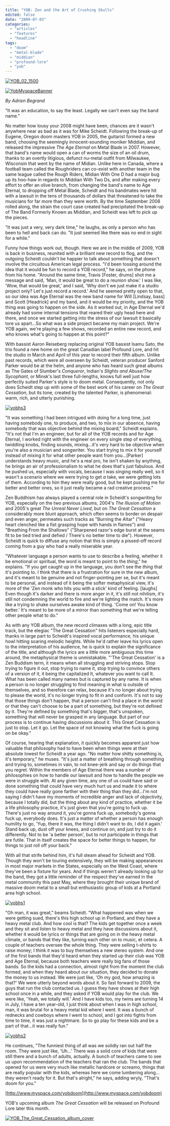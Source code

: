 ```yaml
---
title: "YOB: Zen and the Art of Crushing Skulls"
edited: false
date: "2009-07-03"
categories:
  - "articles"
  - "features"
  - "headline"
tags:
  - "doom"
  - "metal-blade"
  - "middian"
  - "profound-lore"
  - "yob"
---
```


[![YOB_02_1500](http://www.hellbound.ca/wp-content/uploads/2009/07/YOB_02_1500-300x202.jpg "YOB_02_1500")](http://www.hellbound.ca/wp-content/uploads/2009/07/YOB_02_1500.jpg)

[![YobMyspaceBanner](http://www.hellbound.ca/wp-content/uploads/2009/07/YobMyspaceBanner1-300x124.jpg "YobMyspaceBanner")](http://www.hellbound.ca/wp-content/uploads/2009/07/YobMyspaceBanner1.jpg)

_By Adrien Begrand_

"It was an education, to say the least. Legally we can't even say the band name."

No matter how lousy your 2008 might have been, chances are it wasn't anywhere near as bad as it was for Mike Scheidt. Following the break-up of Eugene, Oregon doom masters YOB in 2005, the guitarist formed a new band, choosing the seemingly innocent-sounding moniker Middian, and released the impressive _The Age Eternal_ on Metal Blade in 2007. However, that band's name would open a can of worms the size of an oil drum, thanks to an overtly litigious, defunct nu-metal outfit from Milwaukee, Wisconsin that went by the name of Midian. Unlike here in Canada, where a football team called the Roughriders can co-exist with another team in the same league called the Rough Riders, Midian With One D had a major bug up its hoo-haw in regards to Middian With Two Ds, and after making every effort to offer an olive branch, from changing the band's name to Age Eternal, to dropping off Metal Blade, Scheidt and his bandmates were hit with a lawsuit in the tens of thousands of dollars that threatened to take the musicians for far more than they were worth. By the time September 2008 rolled along, the strain the court case created had precipitated the break-up of The Band Formerly Known as Middian, and Scheidt was left to pick up the pieces.

"It was just a very, very dark time," he laughs, as only a person who has been to hell and back can do. "It just seemed like there was no end in sight for a while."

Funny how things work out, though. Here we are in the middle of 2009, YOB is back in business, reunited with a brilliant new record to flog, and the outgoing Scheidt couldn't be happier to talk about something that doesn't involve the circuitous American legal process. "I'd been tossing around the idea that it would be fun to record a YOB record," he says, on the phone from his home. "Around the same time, Travis \[Foster, drums\] shot me a message and said, 'Man, it would be great to do a reunion show.' I was like, 'Wow, that would be great,' and I said, 'Why don't we just make it a studio project only? Let's just record a record.' And he seemed pretty open to that, so our idea was Age Eternal was the new band name for Will \[Lindsay, bass\] and Scott \[Headrick\] and my band, and it would be my priority, and the YOB thing was going to happen on the side. As it worked out, in Age Eternal we'd already had some internal tensions that reared their ugly head here and there, and once we started getting into the stress of our lawsuit it basically tore us apart…So what was a side project became my main project. We're YOB again, we're playing a few shows, recorded an entire new record, and who knows what's going to happen at this point?"

With bassist Aaron Reiseberg replacing original YOB bassist Isamu Sato, the trio found a new home on the great Canadian label Profound Lore, and hit the studio in March and April of this year to record their fifth album. Unlike past records, which were all overseen by Scheidt, veteran producer Sanford Parker would be at the helm, and anyone who has heard such great albums as The Gates of Slumber's _Conqueror_, Indian's _Slights and Abuse/The Sycophant_, or Minsk's last three full-lengths, knows full well just how perfectly suited Parker's style is to doom metal. Consequently, not only does Scheidt step up with some of the best work of his career on _The Great Cessation_, but its tone, created by the talented Parker, is phenomenal: warm, rich, and utterly punishing.

[![yobhs3](http://www.hellbound.ca/wp-content/uploads/2009/07/yobhs3-199x300.jpg "yobhs3")](http://www.hellbound.ca/wp-content/uploads/2009/07/yobhs3.jpg)

"It was something I had been intrigued with doing for a long time, just having somebody one, to produce, and two, to mix in our absence, having somebody that was objective behind the mixing board," Scheidt explains. "It's not that I'm an engineer, but for all of the YOB records and for Age Eternal, I worked right with the engineer on every single step of everything, twiddling knobs, finding sounds, mixing…it's very hard to be objective when you're also a musician and songwriter. You start trying to mix it for yourself instead of mixing it for what other people want from you...\[Parker\] understands heavy music, and he's a real pro, he isn't shaken by anything, he brings an air of professionalism to what he does that's just fabulous. And he pushed us, especially with vocals, because I was singing really well, so it wasn't a scenario where we were trying to get _a_ take, we were getting lots of them. According to him they were really good, but he kept pushing me for better and better ones, so it just really became a rad creative process."

Zen Buddhism has always played a central role in Scheidt's songwriting for YOB, especially on the two previous albums, 2004's _The Illusion of Motion_ and 2005's great _The Unreal Never Lived_, but on _The Great Cessation_ a considerably more blunt approach, which often seems to border on despair and even anger, permeates such tracks as "Burning the Altar" ("Heavy heart clenched like a fist grasping hope with hands in flames") and "Breathing From the Shallows" ("Sharpened razor's edge burst at the seams fit to be tied tried and defied / There's no better time to die"). However, Scheidt is quick to diffuse any notion that this is simply a pissed-off record coming from a guy who had a really miserable year.

"Whatever language a person wants to use to describe a feeling, whether it be emotional or spiritual, the word is meant to point to the _thing_," he explains. "If you get caught up in the language, you don't see the _thing_ that it's pointing to. I think that there is a frustration for sure in the new album, and it's meant to be genuine and not finger-pointing per se, but it's meant to be personal, and instead of it being the softer metaphysical view, it's more of the 'Zen monk who hits you with a stick' kind of feeling. \[laughs\] Even though it's darker and there is more anger in it, it's still not nihilism, it's still not condemning the world to fire and we're lighting the match. It's more like a trying to shake ourselves awake kind of thing. 'Come on! You know better.' It's meant to be more of a mirror than something that we're telling other people what to do."

As with any YOB album, the new record climaxes with a long, epic title track, but the elegiac "The Great Cessation" hits listeners especially hard, thanks in large part to Scheidt's inspired vocal performance, his unique howl hitting soaring melodic heights. While he'd rather leave his lyrics open to the interpretation of his audience, he is quick to explain the significance of the title, and although the lyrics are a little more ambiguous this time around, the metaphysical theme is unmistakable. "'The Great Cessation' is a Zen Buddism term, it means when all struggling and striving stops. Stop trying to figure it out, stop trying to name it, stop trying to convince others of a version of it, it being the capitalized It, whatever you want to call It. What has been called many names but is captured by any name. It is when a person is no longer struggling to find meaning in what is outside of themselves, and so therefore can relax, because it's no longer about trying to please the world, it's no longer trying to fit in and conform. It's not to say that those things don't happen, that a person can't find a place in the world or that they can't choose to be a part of something, but they're not defined by it. They're defined by something that's bigger, that's unspoken, something that will never be grasped in any language. But part of our process is to continue having discussions about it. This Great Cessation is just to stop. Let it go. Let the space of not knowing what the fuck is going on be okay."

Of course, hearing that explanation, it quickly becomes apparent just how valuable that philosophy had to have been when things were at their absolute lowest for Scheidt a year ago. "No matter how shitty something is, it's temporary," he muses. "It's just a matter of breathing through something and trying to, sometimes in vain, to not knee-jerk and say or do things that you regret. Within the members of Age Eternal there was a number of philosophies on how to handle our lawsuit and how to handle the people we were in struggle with. At any given time, any one of us could have said or done something that could have very much hurt us and made it to where they could have really gone farther with their thing than they did…I'm not saying I didn't have my moments of incredible anger and lack of objectivity, because I totally did, but the thing about any kind of practice, whether it be a life philosophy practice, it's just given that you're going to fuck up. There's just no way around it, you're gonna fuck up, somebody's gonna fuck up, everybody does. It's just a matter of whether a person has enough humility to go, 'Yup, there it was, the thing I didn't want to do, I did it again.' Stand back up, dust off your knees, and continue on, and just try to do it differently. Not to be 'a better person', but to not participate in things that are futile. That in itself creates the space for better things to happen, for things to just roll off your back."

With all that strife behind him, it's full steam ahead for Scheidt and YOB. Though they won't be touring extensively, they will be making appearances in most major markets in the States, especially on the West Coast, where they've been a fixture for years. And if things weren't already looking up for the band, they got a little reminder of the respect they've earned in the metal community this past May, where they brought their unique brand of massive doom metal to a small but enthusiastic group of kids at a Portland area high school.

[![yobhs1](http://www.hellbound.ca/wp-content/uploads/2009/07/yobhs1-300x199.jpg "yobhs1")](http://www.hellbound.ca/wp-content/uploads/2009/07/yobhs1.jpg)

"Oh man, it was great," beams Scheidt. "What happened was when we were getting sued, there's this high school up in Portland, and they have a heavy metal club. And how cool is that? The kids get together once a week and they sit and listen to heavy metal and they have discussions about it, whether it would be lyrics or things that are going on in the heavy metal climate, or bands that they like, turning each other on to music, et cetera. A couple of teachers oversee the whole thing. They were selling t-shirts to raise money; I think it was to buy themselves a new stereo system. And one of the first bands that they'd heard when they started up their club was YOB and Age Eternal, because both teachers were really big fans of those bands. So the kids had a connection, almost right from the moment the club formed, and when they heard about our situation, they decided to donate the money to us instead. We were just like, 'Oh my god, how amazing is that?' We were utterly beyond words about it. So fast forward to 2009, the guys that run the club contacted us. I guess they have shows at their high school once in a while, and they asked if YOB would play for the club. We were like, 'Yeah, we totally will.' And I have kids too, my twins are turning 14 in July, I have a ten year-old, I just think about when I was in high school, man, it was brutal for a heavy metal kid where I went. It was a bunch of rednecks and cowboys where I went to school, and I got into fights from time to time, it was just a nightmare. So to go play for these kids and be a part of that…it was really fun."

[![yobhs2](http://www.hellbound.ca/wp-content/uploads/2009/07/yobhs2-300x193.jpg "yobhs2")](http://www.hellbound.ca/wp-content/uploads/2009/07/yobhs2.jpg)

He continues, "The funniest thing of all was we solidly ran out half the room. They were just like, 'Uh…' There was a solid core of kids that were still there and a bunch of adults, actually. A bunch of teachers came to see us upon recommendation of the teachers that ran the club. The bands that opened for us were very much like metallic hardcore or screamo, things that are really popular with the kids, whereas here we come lumbering along…they weren't ready for it. But that's alright," he says, adding wryly, "That's doom for you."

[http://www.myspace.com/yobdoom](http://www.myspace.com/yobdoom)

YOB's upcoming album _The Great Cessation_ will be released on Profound Lore later this month.

[![YOB_The_Great_Cessation_album_cover](http://www.hellbound.ca/wp-content/uploads/2009/07/YOB_The_Great_Cessation_album_cover-300x300.jpg "YOB_The_Great_Cessation_album_cover")](http://www.hellbound.ca/wp-content/uploads/2009/07/YOB_The_Great_Cessation_album_cover.jpg)
